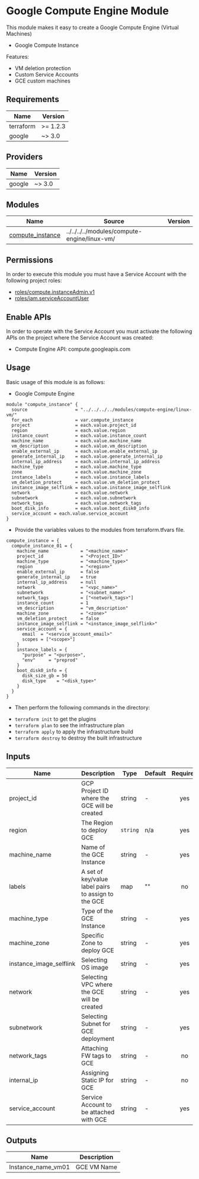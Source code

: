 # Google Compute Engine Module

This module makes it easy to create a Google Compute Engine (Virtual Machines)

- Google Compute Instance

Features:

- VM deletion protection
- Custom Service Accounts
- GCE custom machines

## Requirements

| Name | Version |
|------|---------|
| terraform | >= 1.2.3 |
| google | ~> 3.0 |

## Providers

| Name | Version |
|------|---------|
| google | ~> 3.0 |

## Modules

| Name | Source | Version |
|------|--------|---------|
| <a name="module_cloud_dns"></a> [compute_instance](#module\_cloud_dns_) | ../../../../modules/compute-engine/linux-vm/ |

## Permissions

In order to execute this module you must have a Service Account with the
following project roles:

- [roles/compute.instanceAdmin.v1](https://cloud.google.com/compute/docs/access/iam)
- [roles/iam.serviceAccountUser](https://cloud.google.com/compute/docs/access/iam)

## Enable APIs

In order to operate with the Service Account you must activate the following APIs on the project where the Service Account was created:

- Compute Engine API: compute.googleapis.com


## Usage

Basic usage of this module is as follows:


* Google Compute Engine

```hcl
module "compute_instance" {
  source                  = "../../../../modules/compute-engine/linux-vm/"
  for_each                = var.compute_instance
  project                 = each.value.project_id
  region                  = each.value.region
  instance_count          = each.value.instance_count
  machine_name            = each.value.machine_name
  vm_description          = each.value.vm_description
  enable_external_ip      = each.value.enable_external_ip
  generate_internal_ip    = each.value.generate_internal_ip
  internal_ip_address     = each.value.internal_ip_address
  machine_type            = each.value.machine_type
  zone                    = each.value.machine_zone
  instance_labels         = each.value.instance_labels
  vm_deletion_protect     = each.value.vm_deletion_protect
  instance_image_selflink = each.value.instance_image_selflink
  network                 = each.value.network
  subnetwork              = each.value.subnetwork
  network_tags            = each.value.network_tags
  boot_disk_info          = each.value.boot_disk0_info
  service_account = each.value.service_account
}

```

* Provide the variables values to the modules from terraform.tfvars file.

```hcl
compute_instance = {
  compute_instance_01 = {
    machine_name            = "<machine_name>"
    project_id              = "<Project_ID>"
    machine_type            = "<machine_type>"
    region                  = "<region>"
    enable_external_ip      = false
    generate_internal_ip    = true
    internal_ip_address     = null
    network                 = "<vpc_name>"
    subnetwork              = "<subnet_name>"
    network_tags            = ["<network_tags>"]
    instance_count          = 1
    vm_description          = "vm_description"
    machine_zone            = "<zone>"
    vm_deletion_protect     = false
    instance_image_selflink = "<instance_image_selflink>"
    service_account = {
      email  = "<service_account_email>"
      scopes = ["<scope>"]
    }
    instance_labels = {
      "purpose" = "<purpose>",
      "env"     = "preprod"
    }
    boot_disk0_info = {
      disk_size_gb = 50
      disk_type    = "<disk_type>"
    }
  }
}

```

* Then perform the following commands in the directory:

- `terraform init` to get the plugins
- `terraform plan` to see the infrastructure plan
- `terraform apply` to apply the infrastructure build
- `terraform destroy` to destroy the built infrastructure

## Inputs

| Name | Description | Type | Default | Required |
|------|-------------|------|---------|:--------:|
| project_id | GCP Project ID where the GCE will be created | string | - | yes |
| region | The Region to deploy GCE | `string` | n/a | yes |
| machine_name | Name of the GCE Instance | string | - | yes |
| labels | A set of key/value label pairs to assign to the GCE | map | "" | no |
| machine_type | Type of the GCE Instance | string | - | yes |
| machine_zone | Specific Zone to deploy GCE | string | - | yes |
| instance_image_selflink | Selecting OS image | string | - | yes |
| network | Selecting VPC where the GCE will be created | string | - | yes |
| subnetwork | Selecting Subnet for GCE deployment | string | - | yes |
| network_tags | Attaching FW tags to GCE | string | - | no |
| internal_ip | Assigning Static IP for GCE | string | - | no |
| service_account | Service Account to be attached with GCE | string | - | yes |

## Outputs

| Name | Description |
|------|-------------|
| Instance_name_vm01 | GCE VM Name | 
